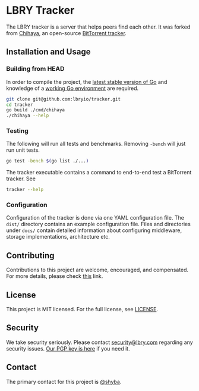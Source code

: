 # LBRY Tracker

The LBRY tracker is a server that helps peers find each other. It was forked from [Chihaya](https://github.com/chihaya/chihaya), an open-source [BitTorrent tracker](https://en.wikipedia.org/wiki/BitTorrent_tracker).


## Installation and Usage

### Building from HEAD

In order to compile the project, the [latest stable version of Go] and knowledge of a [working Go environment] are required.

```sh
git clone git@github.com:lbryio/tracker.git
cd tracker
go build ./cmd/chihaya
./chihaya --help
```

[latest stable version of Go]: https://golang.org/dl
[working Go environment]: https://golang.org/doc/code.html

### Testing

The following will run all tests and benchmarks.
Removing `-bench` will just run unit tests.

```sh
go test -bench $(go list ./...)
```

The tracker executable contains a command to end-to-end test a BitTorrent tracker.
See

```sh
tracker --help
```

### Configuration

Configuration of the tracker is done via one YAML configuration file.
The `dist/` directory contains an example configuration file.
Files and directories under `docs/` contain detailed information about configuring middleware, storage implementations, architecture etc.

## Contributing

Contributions to this project are welcome, encouraged, and compensated. For more details, please check [this](https://lbry.tech/contribute) link.

## License

This project is MIT licensed. For the full license, see [LICENSE](LICENSE).

## Security

We take security seriously. Please contact security@lbry.com regarding any security issues. [Our PGP key is here](https://lbry.com/faq/pgp-key) if you need it.

## Contact

The primary contact for this project is [@shyba](mailto:vshyba@lbry.com).
